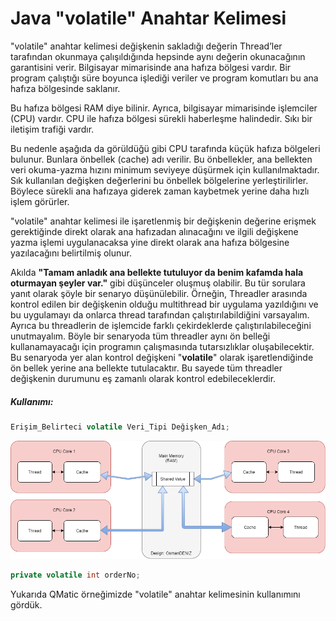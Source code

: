 # Java "volatile" Anahtar Kelimesi

"volatile" anahtar kelimesi değişkenin sakladığı değerin Thread’ler tarafından okunmaya çalışıldığında hepsinde aynı değerin okunacağının garantisini verir. Bilgisayar mimarisinde ana hafıza bölgesi vardır. Bir program çalıştığı süre boyunca işlediği veriler ve program komutları bu ana hafıza bölgesinde saklanır. 

Bu hafıza bölgesi RAM diye bilinir. Ayrıca, bilgisayar mimarisinde işlemciler (CPU) vardır. CPU ile hafıza bölgesi sürekli haberleşme halindedir. Sıkı bir iletişim trafiği vardır.

Bu nedenle aşağıda da görüldüğü gibi CPU tarafında küçük hafıza bölgeleri bulunur. Bunlara önbellek (cache) adı verilir. Bu önbellekler, ana bellekten veri okuma-yazma hızını minimum seviyeye düşürmek için kullanılmaktadır. Sık kullanılan değişken değerlerini bu önbellek bölgelerine yerleştirilirler. Böylece sürekli ana hafızaya giderek zaman kaybetmek yerine daha hızlı işlem görürler. 

"volatile" anahtar kelimesi ile işaretlenmiş bir değişkenin değerine erişmek gerektiğinde direkt olarak ana hafızadan alınacağını ve ilgili değişkene yazma işlemi uygulanacaksa yine direkt olarak ana hafıza bölgesine yazılacağını belirtilmiş olunur. 

Akılda **"Tamam anladık ana bellekte tutuluyor da benim kafamda hala oturmayan şeyler var."** gibi düşünceler oluşmuş olabilir. Bu tür sorulara yanıt olarak şöyle bir senaryo düşünülebilir. Örneğin, Threadler arasında kontrol edilen bir değişkenin olduğu  multithread bir uygulama yazıldığını ve bu uygulamayı da onlarca thread tarafından çalıştırılabildiğini varsayalım. Ayrıca bu threadlerin de işlemcide farklı çekirdeklerde çalıştırılabileceğini unutmayalım. Böyle bir senaryoda tüm threadler aynı ön belleği kullanamayacağı için programın çalışmasında tutarsızlıklar oluşabilecektir. Bu senaryoda yer alan kontrol değişkeni "**volatile**" olarak işaretlendiğinde ön bellek yerine ana bellekte tutulacaktır. Bu sayede tüm threadler değişkenin durumunu eş zamanlı olarak kontrol edebileceklerdir.

##### Kullanımı: 

```java
Erişim_Belirteci volatile Veri_Tipi Değişken_Adı;
```

![volatile-mantigi](figures/volatile_osman_deniz.png)

```java
private volatile int orderNo;
```

Yukarıda QMatic örneğimizde "volatile" anahtar kelimesinin kullanımını gördük.

